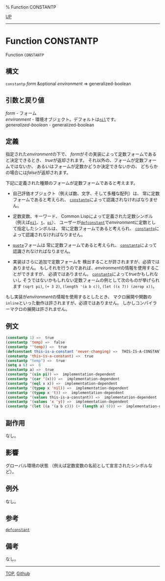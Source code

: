% Function CONSTANTP

[UP](3.8.html)  

---

# Function **CONSTANTP**


Function `CONSTANTP`


## 構文

`constantp` *form* &optional *environment* => generalized-boolean


## 引数と戻り値

*form* - フォーム  
*environment* - 環境オブジェクト。デフォルトは[`nil`](5.3.nil-variable.html)です。  
*generalized-boolean* - generalized-boolean


## 定義

指定された*environment*の下で、
*form*がその実装によって定数フォームであると決定できるとき、
*true*が返却されます。
それ以外の、フォームが定数フォームではないか、
あるいはフォームが定数かどうか決定できないかの、
どちらかの場合には*false*が返却されます。

下記に定義された種類のフォームが定数フォームであると考えます。

- 自己評価オブジェクト（例えば数、文字、そして多種な配列）は、
常に定数フォームであると考えられ、
[`constantp`](3.8.constantp.html)によって認識されなければなりません。

- 定数変数、キーワード、
Common Lispによって定義された定数シンボル
（例えば[`nil`](5.3.nil-variable.html)、[`t`](5.3.t-variable.html)、[`pi`](12.2.pi.html)）、
ユーザーが[`defconstant`](5.3.defconstant.html)で*environment*に定数として指定したシンボルは、
常に定数フォームであると考えられ、
[`constantp`](3.8.constantp.html)によって認識されなければなりません。

- [`quote`](3.8.quote.html)フォームは
常に定数フォームであると考えられ、
[`constantp`](3.8.constantp.html)によって認識されなければなりません。

- 実装はさらに追加で定数フォームを
検出することが許されますが、必須ではありません。
もしそれを行うのであれば、*environment*の情報を使用することができますが、
必須ではありません。
[`constantp`](3.8.constantp.html)によって*true*かもしれないし
そうではないかもしれない定数フォームの例として次のものが挙げられます
`(sqrt pi)`, `(+ 3 2)`, `(length '(a b c))`, `(let ((x 7)) (zerop x))`。

もし実装が*environment*の情報を使用するとしたとき、
マクロ展開や関数の`inline`といった動作は許されますが、必須ではありません。
しかしコンパイラーマクロの展開は許されません。


## 例文

```lisp
(constantp 1) =>  true
(constantp 'temp) =>  false
(constantp ''temp)) =>  true
(defconstant this-is-a-constant 'never-changing) =>  THIS-IS-A-CONSTANT 
(constantp 'this-is-a-constant) =>  true
(constantp "temp") =>  true
(setq a 6) =>  6 
(constantp a) =>  true
(constantp '(sin pi)) =>  implementation-dependent
(constantp '(car '(x))) =>  implementation-dependent
(constantp '(eql x x)) =>  implementation-dependent
(constantp '(typep x 'nil)) =>  implementation-dependent
(constantp '(typep x 't)) =>  implementation-dependent
(constantp '(values this-is-a-constant)) =>  implementation-dependent
(constantp '(values 'x 'y)) =>  implementation-dependent
(constantp '(let ((a '(a b c))) (+ (length a) 6))) =>  implementation-dependent
```


## 副作用

なし。


## 影響

グローバル環境の状態
（例えば定数変数の名前として宣言されたシンボルなど）。


## 例外

なし。


## 参考

[`defconstant`](5.3.defconstant.html)


## 備考

なし。


---
[TOP](index.html),  [Github](https://github.com/nptcl/npt-japanese)

